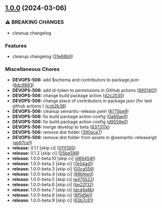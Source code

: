 ## [1.0.0](https://github.com/frontkom/block-react-parser/compare/v0.1.0...v1.0.0) (2024-03-06)


### ⚠ BREAKING CHANGES

* cleanup changelog

### Features

* cleanup changelog ([31e66b9](https://github.com/frontkom/block-react-parser/commit/31e66b900b5994959569784ce04c85150c0f88e6))


### Miscellaneous Chores

* **DEVOPS-506:** add $schema and contributors to package.json ([8dc9883](https://github.com/frontkom/block-react-parser/commit/8dc98834c25dfdb0321c2ae41e3c877733466d5a))
* **DEVOPS-506:** add id-token to permissions in GitHub actions ([8901401](https://github.com/frontkom/block-react-parser/commit/8901401a3d092c6ea18d8f5129c826a78f10225b))
* **DEVOPS-506:** change build package action ([42c2035](https://github.com/frontkom/block-react-parser/commit/42c20356a96a6f664f46b4946bddf70a2838d8e0))
* **DEVOPS-506:** change place of contributors in package.json (for test github actions ) ([ccb2b38](https://github.com/frontkom/block-react-parser/commit/ccb2b3818c10f6a7a861fcc93923dac699ffc1ee))
* **DEVOPS-506:** cleanup semantic-release.yaml ([8775be9](https://github.com/frontkom/block-react-parser/commit/8775be980af665d4db3403ab80af9c642464a01f))
* **DEVOPS-506:** fix build package action config ([0a99ae0](https://github.com/frontkom/block-react-parser/commit/0a99ae08358445e3e6f48e6621ed58f2f8d2e6a5))
* **DEVOPS-506:** fix build package action config ([d9559e0](https://github.com/frontkom/block-react-parser/commit/d9559e015dfaffaee3590a5002cd6f540c6c850a))
* **DEVOPS-506:** merge develop to beta ([637317e](https://github.com/frontkom/block-react-parser/commit/637317e40ba319374f162eb2d2b1b4f330649d7a))
* **DEVOPS-506:** remove dist folder ([390ece7](https://github.com/frontkom/block-react-parser/commit/390ece75eb8bb66e789fa841e71ad6a309b7f5d7))
* **DEVOPS-506:** remove dist folder from assets in @semantic-release/git ([ab67ce1](https://github.com/frontkom/block-react-parser/commit/ab67ce113828e7b4f471ef399740b4e64dd171c9))
* **release:** 0.1.1 [skip ci] ([011f395](https://github.com/frontkom/block-react-parser/commit/011f39599ca5b94a5c3448aada36bd6d76d3f7ab))
* **release:** 0.1.2 [skip ci] ([05be598](https://github.com/frontkom/block-react-parser/commit/05be59829e35a321b4bddbc4e0fd7789bcd36522))
* **release:** 1.0.0-beta.10 [skip ci] ([d69454f](https://github.com/frontkom/block-react-parser/commit/d69454f6b8c5e81ce32b6824fbc10747e8fe3476))
* **release:** 1.0.0-beta.2 [skip ci] ([7e54ad1](https://github.com/frontkom/block-react-parser/commit/7e54ad166b46ada37a3865361ae7aa3d5bbd6164))
* **release:** 1.0.0-beta.3 [skip ci] ([00ca556](https://github.com/frontkom/block-react-parser/commit/00ca556807d918ece4fbca575f402de3dd268d42))
* **release:** 1.0.0-beta.4 [skip ci] ([89bfee0](https://github.com/frontkom/block-react-parser/commit/89bfee00d3841df58e59e2e86731d9d50fb72d57))
* **release:** 1.0.0-beta.5 [skip ci] ([e475522](https://github.com/frontkom/block-react-parser/commit/e4755228758e91590431add3406743eff619a2bf))
* **release:** 1.0.0-beta.6 [skip ci] ([be22f32](https://github.com/frontkom/block-react-parser/commit/be22f32c5082071d91a919f1e2149857c7a27c67))
* **release:** 1.0.0-beta.7 [skip ci] ([dcd4a9b](https://github.com/frontkom/block-react-parser/commit/dcd4a9b9722a45174e2abd2e10df58860305819a))
* **release:** 1.0.0-beta.8 [skip ci] ([8f5d9e1](https://github.com/frontkom/block-react-parser/commit/8f5d9e187b11e8fc90ed58ac38ebd12282f3c952))
* **release:** 1.0.0-beta.9 [skip ci] ([63b7c61](https://github.com/frontkom/block-react-parser/commit/63b7c616db3145a15c4d80d871df3ed8dff7b5ba))
